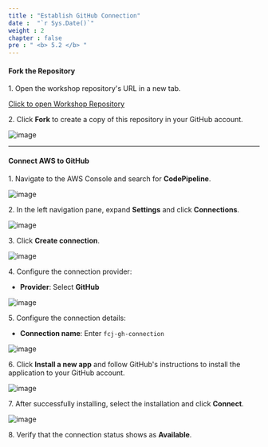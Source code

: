 ```yaml
---
title : "Establish GitHub Connection"
date :  "`r Sys.Date()`" 
weight : 2
chapter : false
pre : " <b> 5.2 </b> "
---
```


#### Fork the Repository

1\. Open the workshop repository's URL in a new tab.

[Click to open Workshop Repository](https://github.com/weebNeedWeed/ws-deploying-spring-ecs-fargate)

2\. Click **Fork** to create a copy of this repository in your GitHub account.

![image](/images/5.2/Group15.png)

___

#### Connect AWS to GitHub

1\. Navigate to the AWS Console and search for **CodePipeline**.

![image](/images/5.2/Group8.png)

2\. In the left navigation pane, expand **Settings** and click **Connections**.

![image](/images/5.2/Group9.png)

3\. Click **Create connection**.

![image](/images/5.2/Group10.png)

4\. Configure the connection provider:
   - **Provider**: Select **GitHub**

![image](/images/5.2/Group11.png)

5\. Configure the connection details:
   - **Connection name**: Enter `fcj-gh-connection`

![image](/images/5.2/Group12.png)

6\. Click **Install a new app** and follow GitHub's instructions to install the application to your GitHub account.

![image](/images/5.2/Group13.png)

7\. After successfully installing, select the installation and click **Connect**.

![image](/images/5.2/Group14.png)

8\. Verify that the connection status shows as **Available**.
